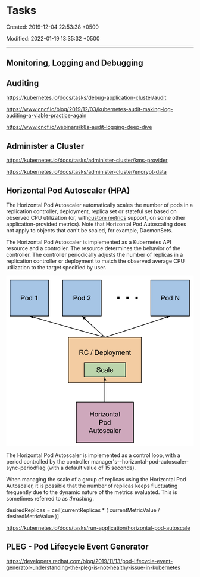 # Tasks

Created: 2019-12-04 22:53:38 +0500

Modified: 2022-01-19 13:35:32 +0500

---

## Monitoring, Logging and Debugging

## Auditing

<https://kubernetes.io/docs/tasks/debug-application-cluster/audit>

<https://www.cncf.io/blog/2019/12/03/kubernetes-audit-making-log-auditing-a-viable-practice-again>

<https://www.cncf.io/webinars/k8s-audit-logging-deep-dive>

## Administer a Cluster

<https://kubernetes.io/docs/tasks/administer-cluster/kms-provider>

<https://kubernetes.io/docs/tasks/administer-cluster/encrypt-data>

## Horizontal Pod Autoscaler (HPA)

The Horizontal Pod Autoscaler automatically scales the number of pods in a replication controller, deployment, replica set or stateful set based on observed CPU utilization (or, with[custom metrics](https://git.k8s.io/community/contributors/design-proposals/instrumentation/custom-metrics-api.md) support, on some other application-provided metrics). Note that Horizontal Pod Autoscaling does not apply to objects that can't be scaled, for example, DaemonSets.

The Horizontal Pod Autoscaler is implemented as a Kubernetes API resource and a controller. The resource determines the behavior of the controller. The controller periodically adjusts the number of replicas in a replication controller or deployment to match the observed average CPU utilization to the target specified by user.

![image](../../media/DevOps-Kubernetes-Tasks-image1.png)

The Horizontal Pod Autoscaler is implemented as a control loop, with a period controlled by the controller manager's--horizontal-pod-autoscaler-sync-periodflag (with a default value of 15 seconds).

When managing the scale of a group of replicas using the Horizontal Pod Autoscaler, it is possible that the number of replicas keeps fluctuating frequently due to the dynamic nature of the metrics evaluated. This is sometimes referred to as *thrashing*.

desiredReplicas = ceil[currentReplicas * ( currentMetricValue / desiredMetricValue )]

<https://kubernetes.io/docs/tasks/run-application/horizontal-pod-autoscale>

## PLEG - Pod Lifecycle Event Generator

<https://developers.redhat.com/blog/2019/11/13/pod-lifecycle-event-generator-understanding-the-pleg-is-not-healthy-issue-in-kubernetes>

